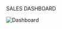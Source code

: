 SALES DASHBOARD

![Dashboard](https://github.com/goyalvinayak/Power-BI-Projects/assets/110285605/12508410-04a4-46f6-8b06-1ec7b9d6d68a)
